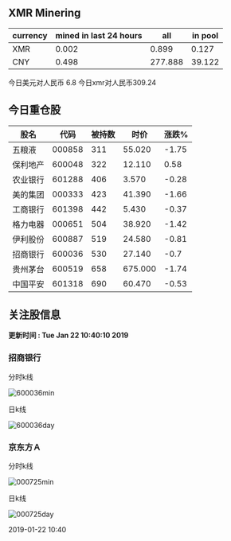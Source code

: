 ## XMR Minering

|currency|mined in last 24 hours|all|in pool|
|---|---|---|---|
|XMR|0.002|0.899|0.127|
|CNY|0.498|277.888|39.122|

今日美元对人民币 6.8	今日xmr对人民币309.24


## 今日重仓股 

|股名|代码|被持数|时价|涨跌%|
|---|---|---|---|---|
|五粮液|000858|311|55.020|-1.75|
|保利地产|600048|322|12.110|0.58|
|农业银行|601288|406|3.570|-0.28|
|美的集团|000333|423|41.390|-1.66|
|工商银行|601398|442|5.430|-0.37|
|格力电器|000651|504|38.920|-1.42|
|伊利股份|600887|519|24.580|-0.81|
|招商银行|600036|530|27.140|-0.7|
|贵州茅台|600519|658|675.000|-1.74|
|中国平安|601318|690|60.470|-0.53|

## 关注股信息
**更新时间 : Tue Jan 22 10:40:10 2019**
### 招商银行 
分时k线

![600036min](http://image.sinajs.cn/newchart/min/n/sh600036.gif)

日k线

![600036day](http://image.sinajs.cn/newchart/daily/n/sh600036.gif)

### 京东方Ａ 
分时k线

![000725min](http://image.sinajs.cn/newchart/min/n/sz000725.gif)

日k线

![000725day](http://image.sinajs.cn/newchart/daily/n/sz000725.gif)

2019-01-22 10:40
